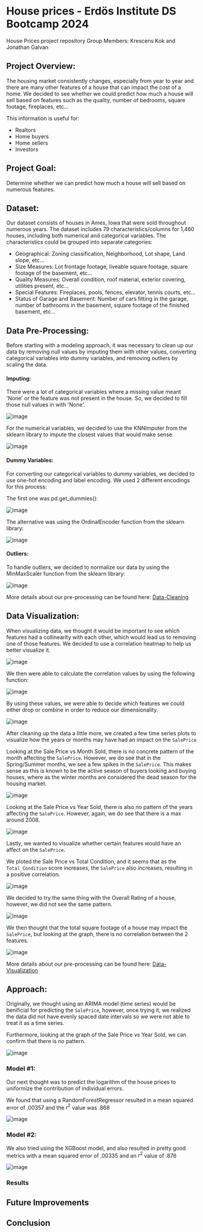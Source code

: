 # House prices - Erdös Institute DS Bootcamp 2024
 House Prices project repository 
 Group Members: Krescens Kok and Jonathan Galvan

 ## Project Overview:

 The housing market consistently changes, especially from year to year and there are many other features of a house that can impact the cost of a home. 
 We decided to see whether we could predict how much a house will sell based on features such as the quality, number of bedrooms, square footage, fireplaces, etc...

 This information is useful for:
 - Realtors
 - Home buyers
 - Home sellers
 - Investors

## Project Goal:
Determine whether we can predict how much a house will sell based on numerous features.

## Dataset:
Our dataset consists of houses in Ames, Iowa that were sold throughout numerous years. The dataset includes 79 characteristics/columns for 1,460 houses, including both numerical and categorical variables.
The characteristics could be grouped into separate categories:
- Geographical: Zoning classification, Neighborhood, Lot shape, Land slope, etc...
- Size Measures: Lot frontage footage, liveable square footage, square footage of the basement, etc...
- Quality Measures: Overall condition, roof material, exterior covering, utilities present, etc...
- Special Features: Fireplaces, pools, fences, elevator, tennis courts, etc...
- Status of Garage and Basement: Number of cars fitting in the garage, number of bathrooms in the basement, square footage of the finished basement, etc...



## Data Pre-Processing:
Before starting with a modeling approach, it was necessary to clean up our data by removing null values by imputing them with other values, converting categorical variables into dummy variables, and removing outliers by scaling the data.

#### **Imputing:**
There were a lot of categorical variables where a missing value meant 'None' or the feature was not present in the house. So, we decided to fill those null values in with 'None'.

![image](https://github.com/JonathanGalvanB/House-prices---Erdos-Institute-DS-Bootcamp-2024/assets/71037216/8b7f33bd-c34e-462b-b88c-43b82b6b1106)

For the numerical variables, we decided to use the KNNImputer from the sklearn library to impute the closest values that would make sense.

![image](https://github.com/JonathanGalvanB/House-prices---Erdos-Institute-DS-Bootcamp-2024/assets/71037216/6c1f6e52-0ddd-4c20-b6de-860908a64953)

#### Dummy Variables:
For converting our categorical variables to dummy variables, we decided to use one-hot encoding and label encoding. 
We used 2 different encodings for this process:

The first one was pd.get_dummies():

![image](https://github.com/JonathanGalvanB/House-prices---Erdos-Institute-DS-Bootcamp-2024/assets/71037216/bc381ba7-b5f4-4282-9000-bc067f03cefe)

The alternative was using the OrdinalEncoder function from the sklearn library:

![image](https://github.com/JonathanGalvanB/House-prices---Erdos-Institute-DS-Bootcamp-2024/assets/71037216/9b1a69ea-d89a-4068-8d92-ff5b6c5b6878)

#### Outliers:

To handle outliers, we decided to normalize our data by using the MinMaxScaler function from the sklearn library:

![image](https://github.com/JonathanGalvanB/House-prices---Erdos-Institute-DS-Bootcamp-2024/assets/71037216/eb2f3892-c4de-450c-9c86-2f99b33b49a0)

More details about our pre-processing can be found here: [Data-Cleaning](https://github.com/JonathanGalvanB/House-prices---Erdos-Institute-DS-Bootcamp-2024/blob/main/Notebooks/train_data_cleaning.ipynb)

## Data Visualization:

When visualizing data, we thought it would be important to see which features had a collinearity with each other, which would lead us to removing one of those features. We decided to use a correlation heatmap to help us better visualize it.

![image](https://github.com/JonathanGalvanB/House-prices---Erdos-Institute-DS-Bootcamp-2024/assets/71037216/85be54bf-b28a-4ce3-91de-779113cf3272)

We then were able to calculate the correlation values by using the following function:

![image](https://github.com/JonathanGalvanB/House-prices---Erdos-Institute-DS-Bootcamp-2024/assets/71037216/f80b0ac4-695d-43d9-b54f-157f4873e967)

By using these values, we were able to decide which features we could either drop or combine in order to reduce our dimensionality.

![image](https://github.com/JonathanGalvanB/House-prices---Erdos-Institute-DS-Bootcamp-2024/assets/71037216/5b41f03c-8dda-434e-bdb7-f0bd146937a7)

After cleaning up the data a little more, we created a few time series plots to visualize how the years or months may have had an impact on the `SalePrice`

Looking at the Sale Price vs Month Sold, there is no concrete pattern of the month affecting the `SalePrice`. However, we do see that in the Spring/Summer months, we see a few spikes in the `SalePrice`. This makes sense as this is known to be the active season of buyers looking and buying houses, where as the winter months are considered the dead season for the housing market.

![image](https://github.com/JonathanGalvanB/House-prices---Erdos-Institute-DS-Bootcamp-2024/assets/71037216/54460901-e5fe-4134-8427-2c6c047ec382)

Looking at the Sale Price vs Year Sold, there is also no pattern of the years affecting the `SalePrice`. However, again, we do see that there is a max around 2008. 

![image](https://github.com/JonathanGalvanB/House-prices---Erdos-Institute-DS-Bootcamp-2024/assets/71037216/cbcecc1e-0870-4b80-9863-b7a33bfcf8d6)

Lastly, we wanted to visualize whether certain features would have an affect on the `SalePrice`.

We ploted the Sale Price vs Total Condition, and it seems that as the `Total_Condition` score increases, the `SalePrice` also increases, resulting in a positive correlation.

![image](https://github.com/JonathanGalvanB/House-prices---Erdos-Institute-DS-Bootcamp-2024/assets/71037216/bee592e3-c456-4aee-b999-c4da1ffe1bf2)

We decided to try the same thing with the Overall Rating of a house, however, we did not see the same pattern.

![image](https://github.com/JonathanGalvanB/House-prices---Erdos-Institute-DS-Bootcamp-2024/assets/71037216/4084bc43-8cfa-4170-8ccc-b5f0ad2c9a13)

We then thought that the total square footage of a house may impact the `SalePrice`, but looking at the graph, there is no correlation between the 2 features.

![image](https://github.com/JonathanGalvanB/House-prices---Erdos-Institute-DS-Bootcamp-2024/assets/71037216/a374e308-480d-490a-a9d0-e6e63e601f1d)

More details about our pre-processing can be found here: [Data-Visualization](https://github.com/JonathanGalvanB/House-prices---Erdos-Institute-DS-Bootcamp-2024/blob/main/Notebooks/data_visualization.ipynb)


## Approach:

Originally, we thought using an ARIMA model (time series) would be benificial for predicting the `SalePrice`, however, once trying it, we realized the data did not have evenly spaced date intervals so we were not able to treat it as a time series. 

Furthermore, looking at the graph of the Sale Price vs Year Sold, we can confirm that there is no pattern.

![image](https://github.com/JonathanGalvanB/House-prices---Erdos-Institute-DS-Bootcamp-2024/assets/71037216/1397c517-697e-4440-91d9-586c94ee3691)

### Model #1:

Our next thought was to predict the logarithm of the house prices to uniformize the contribution of individual errors. 

We found that using a RandomForestRegressor resulted in a mean squared error of .00357 and the $r^2$ value was .868

![image](https://github.com/JonathanGalvanB/House-prices---Erdos-Institute-DS-Bootcamp-2024/assets/71037216/f91c6567-40d8-4947-9c02-0e6f4c3959c0)

### Model #2:

We also tried using the XGBoost model, and also resulted in pretty good metrics with a mean squared error of .00335 and an $r^2$ value of .876

![image](https://github.com/JonathanGalvanB/House-prices---Erdos-Institute-DS-Bootcamp-2024/assets/71037216/223c7c8d-906b-4d2e-8880-959213256783)


### Results


## Future Improvements


## Conclusion

